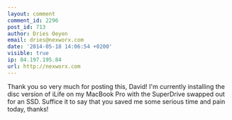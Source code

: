 ```yaml
---
layout: comment
comment_id: 2296
post_id: 713
author: Dries Oeyen
email: dries@nexworx.com
date: '2014-05-18 14:06:54 +0200'
visible: true
ip: 84.197.195.84
url: http://nexworx.com
---
```

Thank you so very much for posting this, David! I'm currently installing the disc version of iLife on my MacBook Pro with the SuperDrive swapped out for an SSD. Suffice it to say that you saved me some serious time and pain today, thanks!
